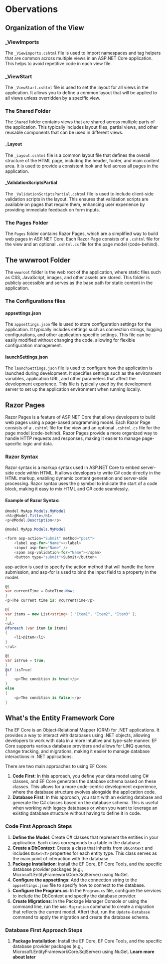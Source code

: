 ﻿# Obervations

## Organization of the View
### _ViewImports
The `_ViewImports.cshtml` file is used to import namespaces and tag helpers that are common across multiple views in an ASP.NET Core application. This helps to avoid repetitive code in each view file.

### _ViewStart
The `_ViewStart.cshtml` file is used to set the layout for all views in the application. It allows you to define a common layout that will be applied to all views unless overridden by a specific view.

### The Shared Folder
The `Shared` folder contains views that are shared across multiple parts of the application. This typically includes layout files, partial views, and other reusable components that can be used in different views.

#### _Layout
The `_Layout.cshtml` file is a common layout file that defines the overall structure of the HTML page, including the header, footer, and main content area. It is used to provide a consistent look and feel across all pages in the application.

#### _ValidationScriptsPartial
The `_ValidationScriptsPartial.cshtml` file is used to include client-side validation scripts in the layout. This ensures that validation scripts are available on pages that require them, enhancing user experience by providing immediate feedback on form inputs.

### The Pages Folder
The `Pages` folder contains Razor Pages, which are a simplified way to build web pages in ASP.NET Core. Each Razor Page consists of a `.cshtml` file for the view and an optional `.cshtml.cs` file for the page model (code-behind).

## The wwwroot Folder
The `wwwroot` folder is the web root of the application, where static files such as CSS, JavaScript, images, and other assets are stored. This folder is publicly accessible and serves as the base path for static content in the application.

### The Configurations files
#### appsettings.json
The `appsettings.json` file is used to store configuration settings for the application. It typically includes settings such as connection strings, logging configurations, and other application-specific settings. This file can be easily modified without changing the code, allowing for flexible configuration management.

#### launchSettings.json
The `launchSettings.json` file is used to configure how the application is launched during development. It specifies settings such as the environment variables, application URL, and other parameters that affect the development experience. This file is typically used by the development server to set up the application environment when running locally.

## Razor Pages
Razor Pages is a feature of ASP.NET Core that allows developers to build web pages using a page-based programming model. Each Razor Page consists of a `.cshtml` file for the view and an optional `.cshtml.cs` file for the page model (code-behind). Razor Pages provide a more organized way to handle HTTP requests and responses, making it easier to manage page-specific logic and data.

### Razor Syntax
Razor syntax is a markup syntax used in ASP.NET Core to embed server-side code within HTML. It allows developers to write C# code directly in the HTML markup, enabling dynamic content generation and server-side processing. Razor syntax uses the `@` symbol to indicate the start of a code block, making it easy to mix HTML and C# code seamlessly.

#### Example of Razor Syntax:
```csharp
@model MyApp.Models.MyModel
<h1>@Model.Title</h1>
<p>@Model.Description</p>
```
```csharp
@model MyApp.Models.MyModel

<form asp-action="Submit" method="post">
	<label asp-for="Name"></label>
	<input asp-for="Name" />
	<span asp-validation-for="Name"></span>
	<button type="submit">Submit</button>
```
asp-action is used to specify the action method that will handle the form submission, and asp-for is used to bind the input field to a property in the model.
```csharp
@{
var currentTime = DateTime.Now;
}
<p>The current time is: @currentTime</p>
```
```csharp
@{
var items = new List<string> { "Item1", "Item2", "Item3" };
}
<ul>
@foreach (var item in items)
{
	<li>@item</li>
}
</ul>
```
```csharp
@{
var isTrue = true;
}
@if (isTrue)
{
	<p>The condition is true!</p>
}
else
{
	<p>The condition is false!</p>
}
```

## What's the Entity Framework Core
The EF Core is an Object-Relational Mapper (ORM) for .NET applications. It provides a way to interact with databases using .NET objects, allowing developers to work with data in a more intuitive and type-safe manner. EF Core supports various database providers and allows for LINQ queries, change tracking, and migrations, making it easier to manage database interactions in .NET applications.

There are two main approaches to using EF Core:
1. **Code First**: In this approach, you define your data model using C# classes, and EF Core generates the database schema based on these classes. This allows for a more code-centric development experience, where the database structure evolves alongside the application code.
2. **Database First**: In this approach, you start with an existing database and generate the C# classes based on the database schema. This is useful when working with legacy databases or when you want to leverage an existing database structure without having to define it in code.

### Code First Approach Steps
1. **Define the Model**: Create C# classes that represent the entities in your application. Each class corresponds to a table in the database.
2. **Create a DbContext**: Create a class that inherits from `DbContext` and includes `DbSet<T>` properties for each entity type. This class serves as the main point of interaction with the database.
3. **Package Installation**: Install the EF Core, EF Core Tools, and the specific database provider packages (e.g., Microsoft.EntityFrameworkCore.SqlServer) using NuGet.
4. **Configure the appsettings**: Add the connection string to the `appsettings.json` file to specify how to connect to the database.
5. **Configure the Program.cs**: In the `Program.cs` file, configure the services to include the DbContext and specify the database provider.
6. **Create Migrations**: In the Package Manager Console or using the command line, run the `Add-Migration` command to create a migration that reflects the current model. Aftert that, run the `Update-Database` command to apply the migration and create the database schema.

### Database First Approach Steps
1. **Package Installation**: Install the EF Core, EF Core Tools, and the specific database provider packages (e.g., Microsoft.EntityFrameworkCore.SqlServer) using NuGet.
**Learn more about later**
